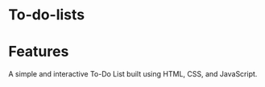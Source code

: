 # To-do-lists
# Features
A simple and interactive To-Do List built using HTML, CSS, and JavaScript.


